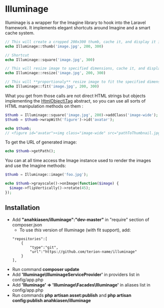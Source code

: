 Illuminage
==========

Illuminage is a wrapper for the Imagine library to hook into the Laravel framework. It implements elegant shortcuts around Imagine and a smart cache system.

```php
// This will create a cropped 200x300 thumb, cache it, and display it in an image tag
echo Illuminage::thumb('image.jpg', 200, 300)

// Shortcut
echo Illuminage::square('image.jpg', 300)

// This will resize image to specified dimensions, cache it, and display it in an image tag
echo Illuminage::resize('image.jpg', 200, 300)

// This will **proportionaly** resize image to fit the specified dimensions, cache it, and display it in an image tag
echo Illuminage::fit('image.jpg', 200, 300)
```

What you get from those calls are not direct HTML strings but objects implementing the [HtmlObject\Tag](https://github.com/Anahkiasen/html-object) abstract, so you can use all sorts of HTML manipulation methods on them :

```php
$thumb = Illuminage::square('image.jpg', 200)->addClass('image-wide');
$thumb = $thumb->wrapWith('figure')->id('avatar');

echo $thumb;
// <figure id="avatar"><img class="image-wide" src="pathToThumbnail.jpg"></figure>
```

To get the URL of generated image:
```php
echo $thumb->getPath();
```

You can at all time access the Image instance used to render the images and use the Imagine methods:
```php
$thumb = Illuminage::image('foo.jpg');

echo $thumb->grayscale()->onImage(function($image) {
  $image->flipVertically()->rotate(45);
});
```

## Installation

* Add **"anahkiasen/illuminage":"dev-master"** in "require" section of composer.json
	* To use *this* version of Illuminage (with fit support), add:
	```
	"repositories":[
        {
            "type":"git",
            "url":"https://github.com/terion-name/illuminage"
        }
    ],
	```
* Run command **composer update**
* Add **'Illuminage\IlluminageServiceProvider'** in providers list in config/app.php
* Add **'Illuminage' => 'Illuminage\Facades\Illuminage'** in aliases list in config/app.php
* Run commands **php artisan asset:publish** and **php artisan config:publish anahkiasen/illuminage**